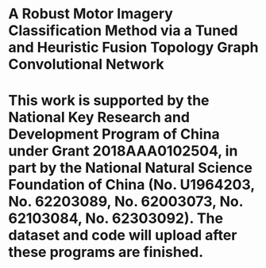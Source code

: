 # A Robust Motor Imagery Classification Method via a Tuned and Heuristic Fusion Topology Graph Convolutional Network

# This work is supported by the National Key Research and Development Program of China under Grant 2018AAA0102504, in part by the National Natural Science Foundation of China (No. U1964203, No. 62203089, No. 62003073, No. 62103084, No. 62303092). The dataset and code will upload after these programs are finished.

